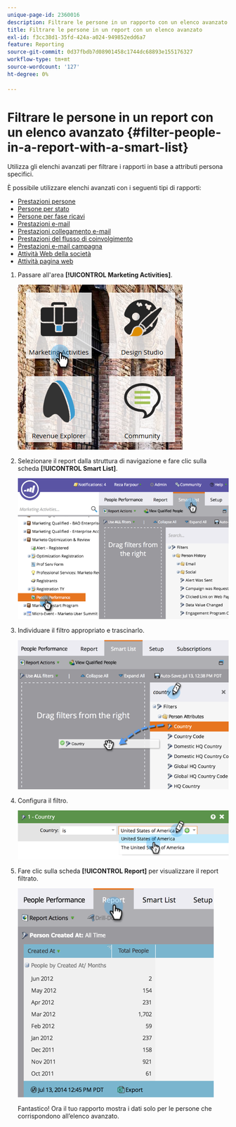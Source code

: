 ```yaml
---
unique-page-id: 2360016
description: Filtrare le persone in un rapporto con un elenco avanzato - Documentazione di Marketo - Documentazione del prodotto
title: Filtrare le persone in un report con un elenco avanzato
exl-id: f3cc38d1-35fd-424a-a024-949852edd6a7
feature: Reporting
source-git-commit: 0d37fbdb7d08901458c1744dc68893e155176327
workflow-type: tm+mt
source-wordcount: '127'
ht-degree: 0%

---
```


# Filtrare le persone in un report con un elenco avanzato {#filter-people-in-a-report-with-a-smart-list}

Utilizza gli elenchi avanzati per filtrare i rapporti in base a attributi persona specifici.

È possibile utilizzare elenchi avanzati con i seguenti tipi di rapporti:

* [Prestazioni persone](/help/marketo/product-docs/reporting/basic-reporting/report-types/people-performance-report.md)
* [Persone per stato](/help/marketo/product-docs/reporting/basic-reporting/report-types/people-by-status-report.md)
* [Persone per fase ricavi](/help/marketo/product-docs/reporting/revenue-cycle-analytics/revenue-tools/people-by-revenue-stage-report.md)
* [Prestazioni e-mail](/help/marketo/product-docs/email-marketing/email-programs/email-program-data/email-performance-report.md)
* [Prestazioni collegamento e-mail](/help/marketo/product-docs/email-marketing/email-programs/email-program-data/email-link-performance-report.md)
* [Prestazioni del flusso di coinvolgimento](/help/marketo/product-docs/email-marketing/drip-nurturing/reports-and-notifications/engagement-stream-performance-report.md)
* [Prestazioni e-mail campagna](/help/marketo/product-docs/reporting/basic-reporting/report-types/campaign-email-performance-report.md)
* [Attività Web della società](/help/marketo/product-docs/reporting/basic-reporting/report-types/company-web-activity-report.md)
* [Attività pagina web](/help/marketo/product-docs/reporting/basic-reporting/report-types/web-page-activity-report.md)

1. Passare all&#39;area **[!UICONTROL Marketing Activities]**.

   ![](assets/image2017-3-27-11-3a31-3a2.png)

1. Selezionare il report dalla struttura di navigazione e fare clic sulla scheda **[!UICONTROL Smart List]**.

   ![](assets/image2017-3-27-14-3a12-3a53.png)

1. Individuare il filtro appropriato e trascinarlo.

   ![](assets/image2017-3-27-14-3a13-3a46.png)

1. Configura il filtro.

   ![](assets/image2014-9-16-12-3a35-3a50.png)

1. Fare clic sulla scheda **[!UICONTROL Report]** per visualizzare il report filtrato.

   ![](assets/image2017-3-27-14-3a14-3a16.png)

   Fantastico! Ora il tuo rapporto mostra i dati solo per le persone che corrispondono all’elenco avanzato.

